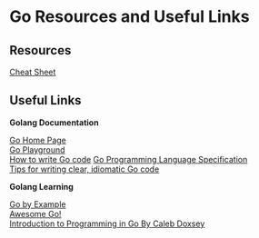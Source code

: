 # Go Resources and Useful Links  

## Resources  

[Cheat Sheet](../resources/golang_refcard.pdf)  


## Useful Links  

**Golang Documentation**  

[Go Home Page](https://golang.org/)  
[Go Playground](https://play.golang.org/)  
[How to write Go code](https://golang.org/doc/code.html) 
[Go Programming Language Specification](https://golang.org/ref/spec)   
[Tips for writing clear, idiomatic Go code](https://golang.org/doc/effective_go.html)  

**Golang Learning**  

[Go by Example](https://gobyexample.com)  
[Awesome Go!](https://awesome-go.com/)  
[Introduction to Programming in Go By Caleb Doxsey](../resources/IntroToGo.pdf)  



